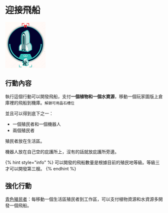 # 迎接飛船

![](<../../../../.gitbook/assets/image (15).png>)

## 行動內容

執行這個行動可以開發飛船，支付**一個植物和一個水資源**，移動一個玩家圖版上倉庫裡的飛船到機庫。`解鎖可用晶石槽位`

並且可以得到底下之一：

* 一個殖民者和一個機器人
* 兩個殖民者

殖民者放在生活區。

機器人放在自己空的庇護所上，沒有的話就放庇護所旁邊。

{% hint style="info" %}
可以開發的飛船數量是根據目前的殖民地等級。等級三才可以開發第三艘。
{% endhint %}

## 強化行動

[青色殖民者](../orbital-station-main-actions/obtain-blueprint/teal-colonist.md)：每移動一個生活區殖民者到工作區，可以支付植物資源和水資源多開發一個飛船。
